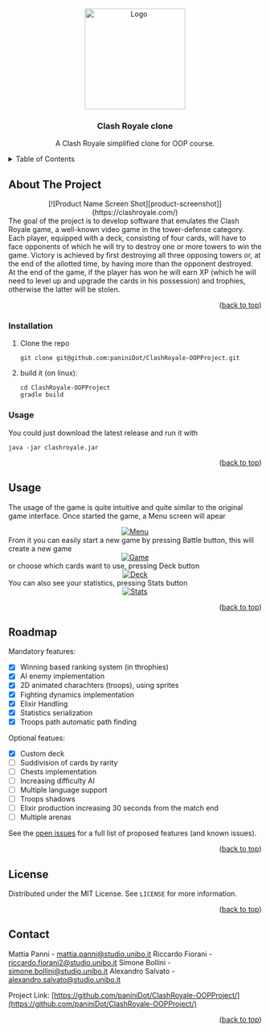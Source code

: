 <!-- Improved compatibility of back to top link: See: https://github.com/othneildrew/Best-README-Template/pull/73 -->
<a name="readme-top"></a>
<!--
*** Thanks for checking out the Best-README-Template. If you have a suggestion
*** that would make this better, please fork the repo and create a pull request
*** or simply open an issue with the tag "enhancement".
*** Don't forget to give the project a star!
*** Thanks again! Now go create something AMAZING! :D
-->




<!-- PROJECT LOGO -->
<br />
<div align="center">
  <a href="https://github.com/paniniDot/ClashRoyale-OOPProject">
    <img src="images/logo.png" alt="Logo" width="200">
  </a>

<h3 align="center">Clash Royale clone</h3>

  <p align="center">
    A Clash Royale simplified clone for OOP course. 
</div>



<!-- TABLE OF CONTENTS -->
<details>
  <summary>Table of Contents</summary>
  <ol>
    <li>
      <a href="#about-the-project">About The Project</a>
    </li>
    <li>
      <a href="#getting-started">Getting Started</a>
      <ul>
        <li><a href="#installation">Installation</a></li>
      </ul>
    </li>
    <li><a href="#usage">Usage</a></li>
    <li><a href="#roadmap">Roadmap</a></li>
    <li><a href="#license">License</a></li>
    <li><a href="#contact">Contact</a></li>
  </ol>
</details>



<!-- ABOUT THE PROJECT -->
## About The Project
<div align="center">
[![Product Name Screen Shot][product-screenshot]](https://clashroyale.com/)
</div>
The goal of the project is to develop software that emulates the Clash Royale game, 
a well-known video game in the tower-defense category. Each player, equipped with a deck, consisting of four cards,
will have to face opponents of which he will try to destroy one or more towers to win the game. 
Victory is achieved by first destroying all three opposing towers or, at the end of the allotted time, 
by having more than the opponent destroyed. 
At the end of the game, if the player has won he will earn XP (which he will need to level up and upgrade 
the cards in his possession) and trophies, otherwise the latter will be stolen.


<p align="right">(<a href="#readme-top">back to top</a>)</p>



<!-- GETTING STARTED -->
### Installation

1. Clone the repo
   ```
   git clone git@github.com:paniniDot/ClashRoyale-OOPProject.git
   ```
3. build it (on linux):
   ```
   cd ClashRoyale-OOPProject
   gradle build
   ```
### Usage
You could just download the latest release and run it with
   ```
   java -jar clashroyale.jar
   ```

<p align="right">(<a href="#readme-top">back to top</a>)</p>



<!-- USAGE EXAMPLES -->
## Usage
The usage of the game is quite intuitive and quite similar to the original game interface.
Once started the game, a Menu screen will apear
<div align="center">
  <a href="https://github.com/paniniDot/ClashRoyale-OOPProject/">
    <img src="images/menu.png" alt="Menu">
  </a>
</div>
From it you can easily start a new game by pressing Battle button, this will create a new game 
<div align="center">
  <a href="https://github.com/paniniDot/ClashRoyale-OOPProject/">
    <img src="images/game.png" alt="Game">
  </a>
</div>
or choose which cards want to use, pressing Deck button
<div align="center">
  <a href="https://github.com/paniniDot/ClashRoyale-OOPProject/">
    <img src="images/deck.png" alt="Deck">
  </a>
</div>
You can also see your statistics, pressing Stats button
<div align="center">
  <a href="https://github.com/paniniDot/ClashRoyale-OOPProject/">
    <img src="images/stats.png" alt="Stats">
  </a>
</div>
<p align="right">(<a href="#readme-top">back to top</a>)</p>



<!-- ROADMAP -->
## Roadmap

Mandatory features:
- [X] Winning based ranking system (in throphies)
- [X] AI enemy implementation
- [X] 2D animated charachters (troops), using sprites
- [X] Fighting dynamics implementation
- [X] Elixir Handling
- [X] Statistics serialization
- [X] Troops path automatic path finding

Optional featues:
- [X] Custom deck
- [ ] Suddivision of cards by rarity
- [ ] Chests implementation
- [ ] Increasing difficulty AI
- [ ] Multiple language support
- [ ] Troops shadows
- [ ] Elixir production increasing 30 seconds from the match end
- [ ] Multiple arenas

See the [open issues](https://github.com/github_username/repo_name/issues) for a full list of proposed features (and known issues).

<p align="right">(<a href="#readme-top">back to top</a>)</p>


<!-- LICENSE -->
## License

Distributed under the MIT License. See `LICENSE` for more information.

<p align="right">(<a href="#readme-top">back to top</a>)</p>



<!-- CONTACT -->
## Contact

Mattia Panni - mattia.panni@studio.unibo.it
Riccardo Fiorani - riccardo.fiorani2@studio.unibo.it
Simone Bollini - simone.bollini@studio.unibo.it
Alexandro Salvato - alexandro.salvato@studio.unibo.it

Project Link: [https://github.com/paniniDot/ClashRoyale-OOPProject/](https://github.com/paniniDot/ClashRoyale-OOPProject/)

<p align="right">(<a href="#readme-top">back to top</a>)</p>




<!-- MARKDOWN LINKS & IMAGES -->
[license-shield]: https://img.shields.io/github/license/github_username/ClashRoyale-OOPProject.svg?style=for-the-badge
[license-url]: https://github.com/paniniDot/ClashRoyale-OOPProject/blob/master/LICENSE
[product-screenshot]: images/secondLogo.jpg

